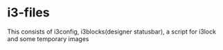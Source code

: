 # i3-files

This consists of i3config, i3blocks(designer statusbar), a script for i3lock and some temporary images
